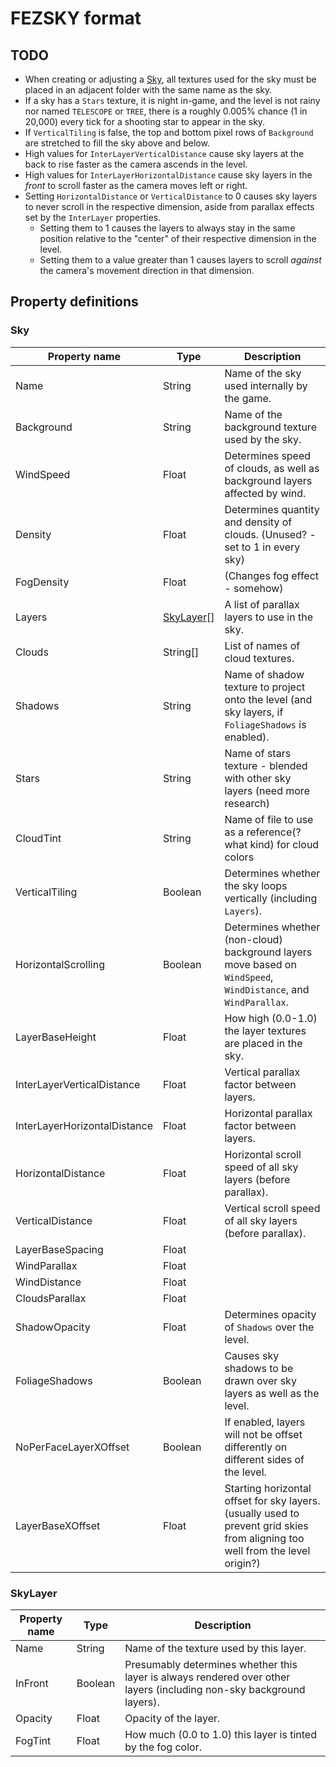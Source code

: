 # FEZSKY format

## TODO

- When creating or adjusting a [Sky](#sky), all textures used for the sky must be placed in an adjacent folder with the same name as the sky.
- If a sky has a `Stars` texture, it is night in-game, and the level is not rainy nor named `TELESCOPE` or `TREE`, there is a roughly 0.005% chance (1 in 20,000) every tick for a shooting star to appear in the sky.
- If `VerticalTiling` is false, the top and bottom pixel rows of `Background` are stretched to fill the sky above and below.
- High values for `InterLayerVerticalDistance` cause sky layers at the back to rise faster as the camera ascends in the level.
- High values for `InterLayerHorizontalDistance` cause sky layers in the _front_ to scroll faster as the camera moves left or right.
- Setting `HorizontalDistance` or `VerticalDistance` to 0 causes sky layers to never scroll in the respective dimension, aside from parallax effects set by the `InterLayer` properties.
  - Setting them to 1 causes the layers to always stay in the same position relative to the "center" of their respective dimension in the level.
  - Setting them to a value greater than 1 causes layers to scroll _against_ the camera's movement direction in that dimension.

## Property definitions

### Sky
|Property name|Type|Description|
|-|-|-|
|Name|String|Name of the sky used internally by the game.|
|Background|String|Name of the background texture used by the sky.|
|WindSpeed|Float|Determines speed of clouds, as well as background layers affected by wind.|
|Density|Float|Determines quantity and density of clouds. (Unused? - set to 1 in every sky)|
|FogDensity|Float|(Changes fog effect - somehow)|
|Layers|[SkyLayer](#skylayer)[]|A list of parallax layers to use in the sky.|
|Clouds|String[]|List of names of cloud textures.|
|Shadows|String|Name of shadow texture to project onto the level (and sky layers, if `FoliageShadows` is enabled).|
|Stars|String|Name of stars texture - blended with other sky layers (need more research)|
|CloudTint|String|Name of file to use as a reference(? what kind) for cloud colors|
|VerticalTiling|Boolean|Determines whether the sky loops vertically (including `Layers`).|
|HorizontalScrolling|Boolean|Determines whether (non-cloud) background layers move based on `WindSpeed`, `WindDistance`, and `WindParallax`.|
|LayerBaseHeight|Float|How high (0.0-1.0) the layer textures are placed in the sky.|
|InterLayerVerticalDistance|Float|Vertical parallax factor between layers.|
|InterLayerHorizontalDistance|Float|Horizontal parallax factor between layers.|
|HorizontalDistance|Float|Horizontal scroll speed of all sky layers (before parallax).|
|VerticalDistance|Float|Vertical scroll speed of all sky layers (before parallax).|
|LayerBaseSpacing|Float||
|WindParallax|Float||
|WindDistance|Float||
|CloudsParallax|Float||
|ShadowOpacity|Float|Determines opacity of `Shadows` over the level.|
|FoliageShadows|Boolean|Causes sky shadows to be drawn over sky layers as well as the level.|
|NoPerFaceLayerXOffset|Boolean|If enabled, layers will not be offset differently on different sides of the level.|
|LayerBaseXOffset|Float|Starting horizontal offset for sky layers. (usually used to prevent grid skies from aligning too well from the level origin?)|

### SkyLayer
|Property name|Type|Description|
|-|-|-|
|Name|String|Name of the texture used by this layer.|
|InFront|Boolean|Presumably determines whether this layer is always rendered over other layers (including non-sky background layers).|
|Opacity|Float|Opacity of the layer.|
|FogTint|Float|How much (0.0 to 1.0) this layer is tinted by the fog color.|
